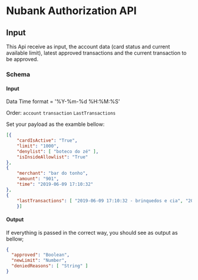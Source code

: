# Nubank Authorization API

## Input
This Api receive as input, the account data (card status and current available limit), latest approved transactions and the current transaction to be approved.

### Schema

#### Input

Data Time format = '%Y-%m-%d %H:%M:%S'

Order:
`account`
`transaction`
`LastTransactions`

Set your payload as the examble bellow:

```json
[{
    "cardIsActive": "True",
    "limit": "1000",
    "denylist": [ "boteco do zé" ],
    "isInsideAllowlist": "True"
},
{  
    "merchant": "bar do tonho", 
    "amount": "901", 
    "time": "2019-06-09 17:10:32" 
},
{
	"lastTransactions": [ "2019-06-09 17:10:32 - brinquedos e cia", "2019-06-09 16:10:32 - Chop do 4" ]
	}]
```



#### Output

If everything is passed in the correct  way, you should see as output as bellow;

```json
{
  "approved": "Boolean",
  "newLimit": "Number",
  "deniedReasons": [ "String" ]
}
```

